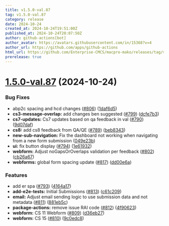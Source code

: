 ```yaml
---
title: v1.5.0-val.87
tag: v1.5.0-val.87
category: release
date: 2024-10-24
created_at: 2024-10-24T19:51:00Z
published_at: 2024-10-24T20:07:50Z
author: github-actions[bot]
author_avatar: https://avatars.githubusercontent.com/in/15368?v=4
author_url: https://github.com/apps/github-actions
html_url: https://github.com/Enterprise-CMCS/macpro-mako/releases/tag/v1.5.0-val.87
prerelease: true
---
```


# [1.5.0-val.87](https://github.com/Enterprise-CMCS/macpro-mako/compare/v1.5.0-val.86...v1.5.0-val.87) (2024-10-24)


### Bug Fixes

* abp2c spacing and hcd changes ([#806](https://github.com/Enterprise-CMCS/macpro-mako/issues/806)) ([1daf6d5](https://github.com/Enterprise-CMCS/macpro-mako/commit/1daf6d51871018b1995ee43184a98d09b5cc1f90))
* **cs3-message-overlap:** add changes ben suggested ([#799](https://github.com/Enterprise-CMCS/macpro-mako/issues/799)) ([dcfe7b3](https://github.com/Enterprise-CMCS/macpro-mako/commit/dcfe7b3287ebeebc74bc1f6c0ba4dcbc7c04f165))
* **cs7-updates:** Cs7 updates based on qa feedback in val ([#790](https://github.com/Enterprise-CMCS/macpro-mako/issues/790)) ([9d07daf](https://github.com/Enterprise-CMCS/macpro-mako/commit/9d07dafe28d5e5e00011a27bee120997f2e1ee32))
* **cs8:** add cs8 feedback from QA/QE ([#789](https://github.com/Enterprise-CMCS/macpro-mako/issues/789)) ([beb8343](https://github.com/Enterprise-CMCS/macpro-mako/commit/beb8343d58bcdbc1e6154cda2c0cdab37f29171c))
* **new-sub-navigation:** Fix the dashboard not working when navigating from a new form submission ([049e23b](https://github.com/Enterprise-CMCS/macpro-mako/commit/049e23b8e79c046edfc72197a257747f00248797))
* **ui:** fix  button display ([#794](https://github.com/Enterprise-CMCS/macpro-mako/issues/794)) ([1e61932](https://github.com/Enterprise-CMCS/macpro-mako/commit/1e619320ae20a72f19f130c87657180c06c591bd))
* **webform:** Adjust noGapsOrOverlaps validation per feedback ([#802](https://github.com/Enterprise-CMCS/macpro-mako/issues/802)) ([cb26a67](https://github.com/Enterprise-CMCS/macpro-mako/commit/cb26a679d3611aee7e5f1c113f684c190150f45d))
* **webforms:** global form spacing update   ([#817](https://github.com/Enterprise-CMCS/macpro-mako/issues/817)) ([dd00e6a](https://github.com/Enterprise-CMCS/macpro-mako/commit/dd00e6a786a6028263df494d08e1ed183480319e))


### Features

* add er spa ([#793](https://github.com/Enterprise-CMCS/macpro-mako/issues/793)) ([4164a17](https://github.com/Enterprise-CMCS/macpro-mako/commit/4164a173c85d144fb2f44c7e1c859499e519b381))
* **add-e2e-tests:** Initial Submissions ([#813](https://github.com/Enterprise-CMCS/macpro-mako/issues/813)) ([c61c209](https://github.com/Enterprise-CMCS/macpro-mako/commit/c61c209dfc7fe7f00ff50035beb9495393d907ab))
* **email:** Adjust email sending logic to use submission data and not metadata ([#811](https://github.com/Enterprise-CMCS/macpro-mako/issues/811)) ([881eb5c](https://github.com/Enterprise-CMCS/macpro-mako/commit/881eb5c0d28c17421e65a3cb152cae3a83b7eb08))
* **package-actions:** remove issue RAI code ([#812](https://github.com/Enterprise-CMCS/macpro-mako/issues/812)) ([4f90623](https://github.com/Enterprise-CMCS/macpro-mako/commit/4f90623afb3221a3abf0913495dc857cefc08e2b))
* **webform:** CS 11 Webform ([#809](https://github.com/Enterprise-CMCS/macpro-mako/issues/809)) ([d36eb27](https://github.com/Enterprise-CMCS/macpro-mako/commit/d36eb27df8cd8e3807ba998d1ac7749b9d2c4088))
* **webform:** CS 15 ([#810](https://github.com/Enterprise-CMCS/macpro-mako/issues/810)) ([9c0edc8](https://github.com/Enterprise-CMCS/macpro-mako/commit/9c0edc80a07217a07d09d364f21b49dfba972191))




